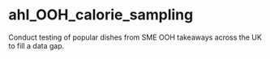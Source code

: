 # ahl_OOH_calorie_sampling
Conduct testing of popular dishes from SME OOH takeaways across the UK to fill a data gap.
